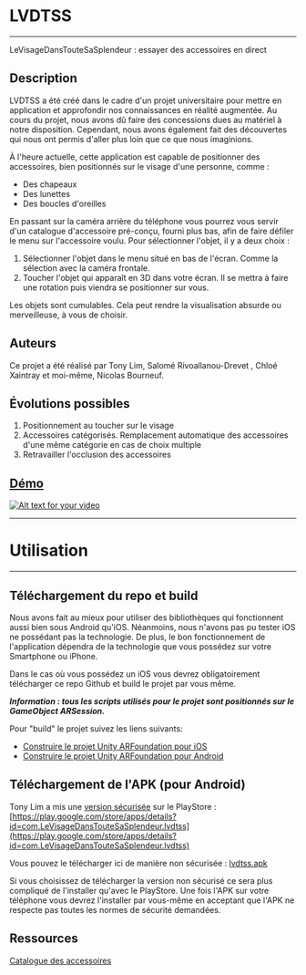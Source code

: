 # LVDTSS
***

LeVisageDansTouteSaSplendeur : essayer des accessoires en direct

## Description

LVDTSS a été créé dans le cadre d'un projet universitaire pour mettre en application et approfondir nos connaissances en réalité augmentée. Au cours du projet, nous avons dû faire des concessions dues au matériel à notre disposition. Cependant, nous avons également fait des découvertes qui nous ont permis d'aller plus loin que ce que nous imaginions.

À l'heure actuelle, cette application est capable de positionner des accessoires, bien positionnés sur le visage d'une personne, comme :
* Des chapeaux
* Des lunettes
* Des boucles d'oreilles

En passant sur la caméra arrière du téléphone vous pourrez vous servir d'un catalogue d'accessoire pré-conçu, fourni plus bas, afin de faire défiler le menu sur l'accessoire voulu. Pour sélectionner l'objet, il y a deux choix :

1. Sélectionner l'objet dans le menu situé en bas de l'écran. Comme la sélection avec la caméra frontale.
2. Toucher l'objet qui apparaît en 3D dans votre écran. Il se mettra à faire une rotation puis viendra se positionner sur vous.

Les objets sont cumulables. Cela peut rendre la visualisation absurde ou merveilleuse, à vous de choisir.

## Auteurs

Ce projet a été réalisé par Tony Lim, Salomé Rivoallanou-Drevet , Chloé Xaintray et moi-même, Nicolas Bourneuf.

## Évolutions possibles

1. Positionnement au toucher sur le visage
2. Accessoires catégorisés. Remplacement automatique des accessoires d'une même catégorie en cas de choix multiple
3. Retravailler l'occlusion des accessoires

## [Démo](https://www.youtube.com/watch?v=SrFzd3g56aU)

[![Alt text for your video](https://img.youtube.com/vi/SrFzd3g56aU/0.jpg)](https://www.youtube.com/watch?v=SrFzd3g56aU)

***
# Utilisation
***

## Téléchargement du repo et build

Nous avons fait au mieux pour utiliser des bibliothèques qui fonctionnent aussi bien sous Android qu'iOS. Néanmoins, nous n'avons pas pu tester iOS ne possédant pas la technologie. De plus, le bon fonctionnement de l'application dépendra de la technologie que vous possédez sur votre Smartphone ou iPhone.

Dans le cas où vous possédez un iOS vous devrez obligatoirement télécharger ce repo Github et build le projet par vous même.

***Information : tous les scripts utilisés pour le projet sont positionnés sur le GameObject ARSession.***

Pour "build" le projet suivez les liens suivants:

* [Construire le projet Unity ARFoundation pour iOS](https://www.youtube.com/watch?v=eu_eG0eTFlA)
* [Construire le projet Unity ARFoundation pour Android](https://www.youtube.com/watch?v=0mpsiO2lCx0)

## Téléchargement de l'APK (pour Android)

Tony Lim a mis une [version sécurisée](https://play.google.com/store/apps/details?id=com.LeVisageDansTouteSaSplendeur.lvdtss) sur le PlayStore : [https://play.google.com/store/apps/details?id=com.LeVisageDansTouteSaSplendeur.lvdtss](https://play.google.com/store/apps/details?id=com.LeVisageDansTouteSaSplendeur.lvdtss)

Vous pouvez le télécharger ici de manière non sécurisée : [lvdtss.apk](https://nicolas-bourneuf.fr/lvdtss.apk)

Si vous choisissez de télécharger la version non sécurisé ce sera plus compliqué de l'installer qu'avec le PlayStore. Une fois l'APK sur votre téléphone vous devrez l'installer par vous-même en acceptant que l'APK ne respecte pas toutes les normes de sécurité demandées.

## Ressources
[Catalogue des accessoires](icosVirtualMenu/catalogue.pdf "Catalogue des accessoires")

